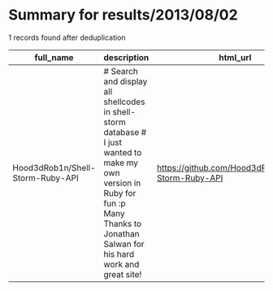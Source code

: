 
# Summary for results/2013/08/02
    
1 records found after deduplication

| full_name | description | html_url | matched_list | matched_count | pushed_at | size | stargazers_count | language | forks_count |
|----------------------------------|----------------------------------------------------------------------------------------------------------------------------------------------------------------------------------------|-----------------------------------------------------|----------------|-----------------|---------------------------|--------|--------------------|------------|---------------|
| Hood3dRob1n/Shell-Storm-Ruby-API | # Search and display all shellcodes in shell-storm database # I just wanted to make my own version in Ruby for fun :p Many Thanks to Jonathan Salwan for his hard work and great site! | https://github.com/Hood3dRob1n/Shell-Storm-Ruby-API | ['shellcode'] | 1 | 2013-08-02 18:57:49+00:00 | 108 | 1 | nan | 2 |
